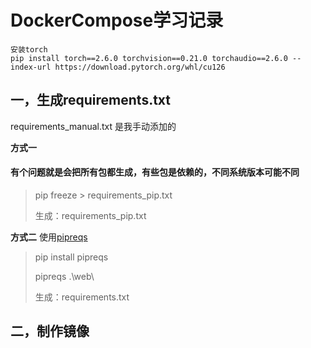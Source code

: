 # DockerCompose学习记录

```
安装torch
pip install torch==2.6.0 torchvision==0.21.0 torchaudio==2.6.0 --index-url https://download.pytorch.org/whl/cu126
```

## 一，生成requirements.txt

requirements_manual.txt
是我手动添加的

**方式一**

#### 有个问题就是会把所有包都生成，有些包是依赖的，不同系统版本可能不同

> pip freeze > requirements_pip.txt
>
> 生成：requirements_pip.txt

**方式二**
使用[pipreqs](https://github.com/bndr/pipreqs)
> pip install pipreqs
>
> pipreqs .\web\
>
> 生成：requirements.txt

## 二，制作镜像
